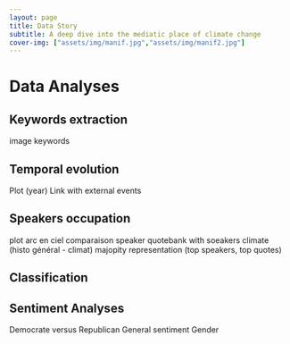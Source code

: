 ```yaml
---
layout: page
title: Data Story
subtitle: A deep dive into the mediatic place of climate change
cover-img: ["assets/img/manif.jpg","assets/img/manif2.jpg"]
---
```


# Data Analyses

## Keywords extraction
image keywords

## Temporal evolution
Plot (year)
Link with external events

## Speakers occupation
plot arc en ciel
comparaison speaker quotebank with soeakers climate (histo général - climat)
majopity representation (top speakers, top quotes)

## Classification

## Sentiment Analyses
Democrate versus Republican
General sentiment
Gender
